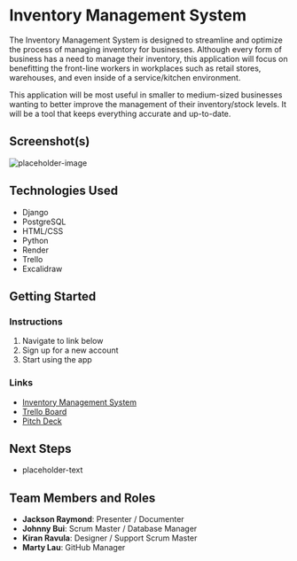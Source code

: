 # Inventory Management System
The Inventory Management System is designed to streamline and optimize the process of managing inventory for businesses. Although every form of business has a need to manage their inventory, this application will focus on benefitting the front-line workers in workplaces such as retail stores, warehouses, and even inside of a service/kitchen environment.

This application will be most useful in smaller to medium-sized businesses wanting to better improve the management of their inventory/stock levels. It will be a tool that keeps everything accurate and up-to-date.

## Screenshot(s)
![placeholder-image](path-to-image)

## Technologies Used
- Django
- PostgreSQL
- HTML/CSS
- Python
- Render
- Trello
- Excalidraw

## Getting Started
### Instructions
1. Navigate to link below
2. Sign up for a new account
3. Start using the app

### Links
- [Inventory Management System](placeholder-link)
- [Trello Board](https://trello.com/b/IqYfTffg/inventory-management-system)
- [Pitch Deck](placeholder-link)

## Next Steps
- placeholder-text

## Team Members and Roles
- **Jackson Raymond**: Presenter / Documenter
- **Johnny Bui**: Scrum Master / Database Manager
- **Kiran Ravula**: Designer / Support Scrum Master
- **Marty Lau**: GitHub Manager
